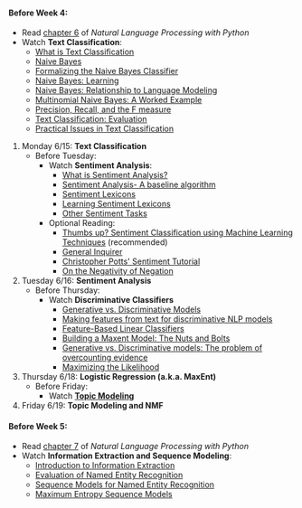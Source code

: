#### Before Week 4:
- Read [chapter 6](http://www.nltk.org/book_1ed/ch06.html) of _Natural Language Processing with Python_
- Watch **Text Classification**:
    + [What is Text Classification](https://class.coursera.org/nlp/lecture/36)
    + [Naive Bayes](https://class.coursera.org/nlp/lecture/37)
    + [Formalizing the Naive Bayes Classifier](https://class.coursera.org/nlp/lecture/25)
    + [Naive Bayes: Learning](https://class.coursera.org/nlp/lecture/26)
    + [Naive Bayes: Relationship to Language Modeling](https://class.coursera.org/nlp/lecture/27)
    + [Multinomial Naive Bayes: A Worked Example](https://class.coursera.org/nlp/lecture/28)
    + [Precision, Recall, and the F measure](https://class.coursera.org/nlp/lecture/142)
    + [Text Classification: Evaluation](https://class.coursera.org/nlp/lecture/143)
    + [Practical Issues in Text Classification](https://class.coursera.org/nlp/lecture/29)  

1. Monday 6/15: **Text Classification**
    - Before Tuesday:
        + Watch **Sentiment Analysis**:
            * [What is Sentiment Analysis?](https://class.coursera.org/nlp/lecture/31)
            * [Sentiment Analysis- A baseline algorithm](https://class.coursera.org/nlp/lecture/145)
            * [Sentiment Lexicons](https://class.coursera.org/nlp/lecture/35)
            * [Learning Sentiment Lexicons](https://class.coursera.org/nlp/lecture/144)
            * [Other Sentiment Tasks](https://class.coursera.org/nlp/lecture/33)
        + Optional Reading:
            * [Thumbs up? Sentiment Classification using Machine Learning Techniques](http://www.cs.cornell.edu/home/llee/papers/sentiment.pdf) (recommended)
            * [General Inquirer](http://www.wjh.harvard.edu/~inquirer)
            * [Christopher Potts' Sentiment Tutorial](http://sentiment.christopherpotts.net/)
            * [On the Negativity of Negation](http://web.stanford.edu/~cgpotts/papers/potts-salt20-negation.pdf)
2. Tuesday 6/16: **Sentiment Analysis**
    - Before Thursday:
        + Watch **Discriminative Classifiers**
            * [Generative vs. Discriminative Models](https://class.coursera.org/nlp/lecture/38)
            * [Making features from text for discriminative NLP models](https://class.coursera.org/nlp/lecture/48)
            * [Feature-Based Linear Classifiers](https://class.coursera.org/nlp/lecture/51)
            * [Building a Maxent Model: The Nuts and Bolts](https://class.coursera.org/nlp/lecture/53)
            * [Generative vs. Discriminative models: The problem of overcounting evidence](https://class.coursera.org/nlp/lecture/131)
            * [Maximizing the Likelihood](https://class.coursera.org/nlp/lecture/134)
4. Thursday 6/18: **Logistic Regression (a.k.a. MaxEnt)**
    - Before Friday:
        + Watch **[Topic Modeling](https://www.dropbox.com/s/tpgede8s57fvmxp/nmf-video.mov)**
3. Friday 6/19: **Topic Modeling and NMF**

#### Before Week 5:
- Read [chapter 7](http://www.nltk.org/book_1ed/ch07.html) of _Natural Language Processing with Python_
- Watch **Information Extraction and Sequence Modeling**:
    + [Introduction to Information Extraction](https://class.coursera.org/nlp/lecture/61)
    + [Evaluation of Named Entity Recognition](https://class.coursera.org/nlp/lecture/132)
    + [Sequence Models for Named Entity Recognition](https://class.coursera.org/nlp/lecture/59)
    + [Maximum Entropy Sequence Models](https://class.coursera.org/nlp/lecture/133)